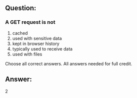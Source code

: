 ## Question:

### A GET request is not

1. cached
2. used with sensitive data
3. kept in browser history
4. typically used to receive data
5. used with files

Choose all correct answers. All answers needed for full credit.

## Answer:
2